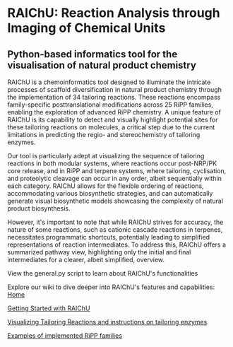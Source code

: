 # RAIChU: Reaction Analysis through Imaging of Chemical Units
## Python-based informatics  tool for the visualisation of natural product chemistry

RAIChU is a chemoinformatics tool designed to illuminate the intricate processes of scaffold diversification in natural product chemistry through the implementation of 34 tailoring reactions. These reactions encompass family-specific posttranslational modifications across 25 RiPP families, enabling the exploration of advanced RiPP chemistry. A unique feature of RAIChU is its capability to detect and visually highlight potential sites for these tailoring reactions on molecules, a critical step due to the current limitations in predicting the regio- and stereochemistry of tailoring enzymes.

Our tool is particularly adept at visualizing the sequence of tailoring reactions in both modular systems, where reactions occur post-NRP/PK core release, and in RiPP and terpene systems, where tailoring, cyclisation, and proteolytic cleavage can occur in any order, albeit sequentially within each category. RAIChU allows for the flexible ordering of reactions, accommodating various biosynthetic strategies, and can automatically generate visual biosynthetic models showcasing the complexity of natural product biosynthesis.

However, it's important to note that while RAIChU strives for accuracy, the nature of some reactions, such as cationic cascade reactions in terpenes, necessitates programmatic shortcuts, potentially leading to simplified representations of reaction intermediates. To address this, RAIChU offers a summarized pathway view, highlighting only the initial and final intermediates for a clearer, albeit simplified, overview.

View the general.py script to learn about RAIChU's functionalities

Explore our wiki to dive deeper into RAIChU's features and capabilities:
[Home](https://github.com/SophieVromans/RAIChU/wiki)

[Getting Started with RAIChU](https://github.com/SophieVromans/RAIChU/wiki/Getting-Started)

[Visualizing Tailoring Reactions and instructions on tailoring enzymes](https://github.com/SophieVromans/RAIChU/wiki/Tailoring-enzymes)

[Examples of implemented RiPP families](https://github.com/SophieVromans/RAIChU/wiki/Examples-of-RiPP-families-that-can-be-implemented)
